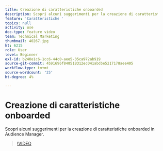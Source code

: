 ```yaml
---
title: Creazione di caratteristiche onboarded
description: Scopri alcuni suggerimenti per la creazione di caratteristiche onboarded in Audience Manager.
feature: 'Caratteristiche '
topics: null
activity: use
doc-type: feature video
team: Technical Marketing
thumbnail: 40267.jpg
kt: 6215
role: User
level: Beginner
exl-id: b240e1c6-1cc6-44c0-aee5-35ca972ab919
source-git-commit: 4b91696f840518312ec041abdbe5217178aee405
workflow-type: tm+mt
source-wordcount: '25'
ht-degree: 4%

---
```


# Creazione di caratteristiche onboarded

Scopri alcuni suggerimenti per la creazione di caratteristiche onboarded in Audience Manager.

>[!VIDEO](https://video.tv.adobe.com/v/40267/?quality=12&learn=on)
